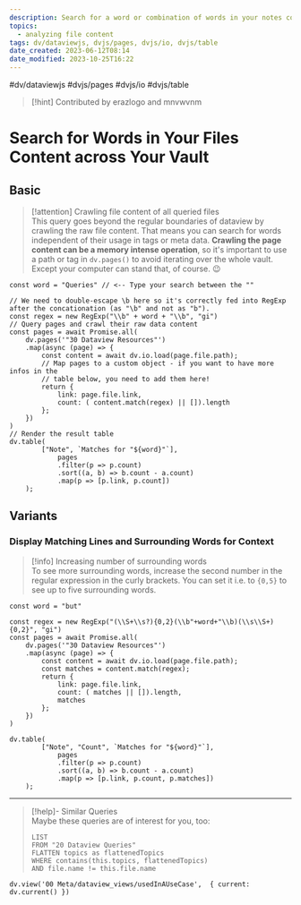 ```yaml
---
description: Search for a word or combination of words in your notes complete content, not only meta data!
topics:
  - analyzing file content
tags: dv/dataviewjs, dvjs/pages, dvjs/io, dvjs/table
date_created: 2023-06-12T08:14
date_modified: 2023-10-25T16:22
---
```


 #dv/dataviewjs #dvjs/pages #dvjs/io #dvjs/table

> [!hint] Contributed by erazlogo and mnvwvnm

# Search for Words in Your Files Content across Your Vault

## Basic

> [!attention] Crawling file content of all queried files  
> This query goes beyond the regular boundaries of dataview by crawling the raw file content. That means you can search for words independent of their usage in tags or meta data. **Crawling the page content can be a memory intense operation**, so it's important to use a path or tag in `dv.pages()` to avoid iterating over the whole vault. Except your computer can stand that, of course. 😉

```dataviewjs
const word = "Queries" // <-- Type your search between the ""

// We need to double-escape \b here so it's correctly fed into RegExp after the concationation (as "\b" and not as "b").
const regex = new RegExp("\\b" + word + "\\b", "gi")
// Query pages and crawl their raw data content 
const pages = await Promise.all(
    dv.pages('"30 Dataview Resources"')
    .map(async (page) => {
        const content = await dv.io.load(page.file.path);
        // Map pages to a custom object - if you want to have more infos in the
        // table below, you need to add them here!
        return {
            link: page.file.link,
            count: ( content.match(regex) || []).length
        };
    })
)
// Render the result table 
dv.table(
        ["Note", `Matches for "${word}"`],
            pages
            .filter(p => p.count)
            .sort((a, b) => b.count - a.count)
            .map(p => [p.link, p.count])  
    );
```

## Variants

### Display Matching Lines and Surrounding Words for Context

> [!info] Increasing number of surrounding words  
> To see more surrounding words, increase the second number in the regular expression in the curly brackets. You can set it i.e. to `{0,5}` to see up to five surrounding words.

```dataviewjs
const word = "but"

const regex = new RegExp("(\\S+\\s?){0,2}(\\b"+word+"\\b)(\\s\\S+){0,2}", "gi")
const pages = await Promise.all(
    dv.pages('"30 Dataview Resources"')
    .map(async (page) => {
        const content = await dv.io.load(page.file.path);
        const matches = content.match(regex);
        return {
            link: page.file.link,
            count: ( matches || []).length,
            matches
        };
    })
)

dv.table(
        ["Note", "Count", `Matches for "${word}"`],
            pages
            .filter(p => p.count)
            .sort((a, b) => b.count - a.count)
            .map(p => [p.link, p.count, p.matches])  
    );
```

---

<!-- === end of query page ===  -->

> [!help]- Similar Queries  
> Maybe these queries are of interest for you, too:
> 
> ```dataview
> LIST
> FROM "20 Dataview Queries"
> FLATTEN topics as flattenedTopics
> WHERE contains(this.topics, flattenedTopics)
> AND file.name != this.file.name
> ```

```dataviewjs
dv.view('00 Meta/dataview_views/usedInAUseCase',  { current: dv.current() })
```
